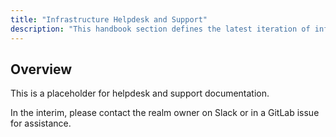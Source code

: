 ```yaml
---
title: "Infrastructure Helpdesk and Support"
description: "This handbook section defines the latest iteration of infrastructure standards for AWS and GCP across all departments and groups at GitLab."
---
```


## Overview

This is a placeholder for helpdesk and support documentation.

In the interim, please contact the realm owner on Slack or in a GitLab issue for assistance.
